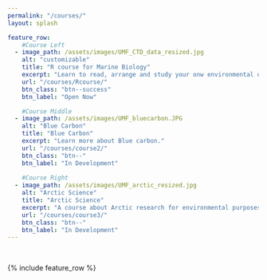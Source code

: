 ```yaml
---
permalink: "/courses/"
layout: splash

feature_row:
    #Course Left
  - image_path: /assets/images/UMF_CTD_data_resized.jpg
    alt: "customizable"
    title: "R course for Marine Biology"
    excerpt: "Learn to read, arrange and study your onw environmental data with R."
    url: "/courses/Rcourse/"
    btn_class: "btn--success"
    btn_label: "Open Now"

    #Course Middle
  - image_path: /assets/images/UMF_bluecarbon.JPG
    alt: "Blue Carbon"
    title: "Blue Carbon"
    excerpt: "Learn more about Blue carbon."
    url: "/courses/course2/"
    btn_class: "btn--"
    btn_label: "In Development"  
  
    #Course Right
  - image_path: /assets/images/UMF_arctic_resized.jpg
    alt: "Arctic Science"
    title: "Arctic Science"
    excerpt: "A course about Arctic research for environmental purposes"
    url: "/courses/course3/"
    btn_class: "btn--"
    btn_label: "In Development"   
---
```

<br>

{% include feature_row %}

